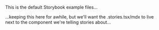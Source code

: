 This is the default Storybook example files...

...keeping this here for awhile, but we'll want the <component>.stories.tsx/mdx to live next to the component we're telling stories about...
